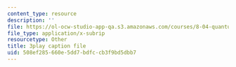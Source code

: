 ```yaml
---
content_type: resource
description: ''
file: https://ol-ocw-studio-app-qa.s3.amazonaws.com/courses/8-04-quantum-physics-i-spring-2016/508ef285660e5dd7bdfccb3f9bd5dbb7_d4skxu7MpFI.vtt
file_type: application/x-subrip
resourcetype: Other
title: 3play caption file
uid: 508ef285-660e-5dd7-bdfc-cb3f9bd5dbb7
---
```

